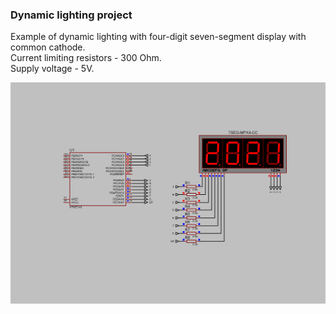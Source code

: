 ### Dynamic lighting project

Example of dynamic lighting with four-digit seven-segment display with common cathode.  
Current limiting resistors - 300 Ohm.  
Supply voltage - 5V.  

<img src="Proteus/scheme.BMP">

